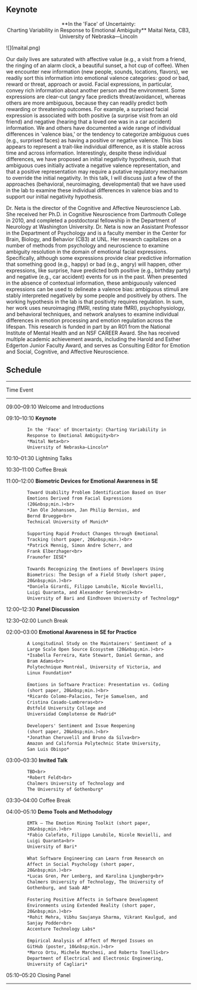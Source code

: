 ## Keynote

<p style="text-align: center;">
**In the 'Face' of Uncertainty:<br>Charting Variability in Response to Emotional Ambiguity**  
Maital Neta, CB3, University of Nebraska—Lincoln
</p>

<div class="photo">
![](maital.png)
</div>

Our daily lives are saturated with affective value (e.g., a visit from a friend,
the ringing of an alarm clock, a beautiful sunset, a hot cup of coffee).  When
we encounter new information (new people, sounds, locations, flavors), we
readily sort this information into emotional valence categories: good or bad,
reward or threat, approach or avoid.  Facial expressions, in particular, convey
rich information about another person and the environment.  Some expressions are
clear-cut (angry face predicts threat/avoidance), whereas others are more
ambiguous, because they can readily predict both rewarding or threatening
outcomes.  For example, a surprised facial expression is associated with both
positive (a surprise visit from an old friend) and negative (hearing that a
loved one was in a car accident) information.  We and others have documented a
wide range of individual differences in 'valence bias,' or the tendency to
categorize ambiguous cues (e.g., surprised faces) as having a positive or
negative valence.  This bias appears to represent a trait-like individual
difference, as it is stable across time and across information.  Interestingly,
despite these individual differences, we have proposed an initial negativity
hypothesis, such that ambiguous cues initially activate a negative valence
representation, and that a positive representation may require a putative
regulatory mechanism to override the initial negativity.  In this talk, I will
discuss just a few of the approaches (behavioral, neuroimaging, developmental)
that we have used in the lab to examine these individual differences in valence
bias and to support our initial negativity hypothesis.

Dr.&nbsp;Neta is the director of the Cognitive and Affective Neuroscience Lab.
She received her Ph.D. in Cognitive Neuroscience from Dartmouth College in 2010,
and completed a postdoctoral fellowship in the Department of Neurology at
Washington University.  Dr.&nbsp;Neta is now an Assistant Professor in the
Department of Psychology and is a faculty member in the Center for Brain,
Biology, and Behavior (CB3) at UNL.  Her research capitalizes on a number of
methods from psychology and neuroscience to examine ambiguity resolution in the
domain of emotional facial expressions.  Specifically, although some expressions
provide clear predictive information that something good (e.g., happy) or bad
(e.g., angry) will happen, other expressions, like surprise, have predicted both
positive (e.g., birthday party) and negative (e.g., car accident) events for us
in the past.  When presented in the absence of contextual information, these
ambiguously valenced expressions can be used to delineate a valence bias:
ambiguous stimuli are stably interpreted negatively by some people and
positively by others.  The working hypothesis in the lab is that positivity
requires regulation.  In sum, her work uses neuroimaging (fMRI, resting state
fMRI), psychophysiology, and behavioral techniques, and network analyses to
examine individual differences in emotion processing and emotion regulation
across the lifespan.  This research is funded in part by an R01 from the
National Institute of Mental Health and an NSF CAREER Award.  She has received
multiple academic achievement awards, including the Harold and Esther Edgerton
Junior Faculty Award, and serves as Consulting Editor for Emotion and Social,
Cognitive, and Affective Neuroscience.

## Schedule

----------------------------------------------------------------------
Time        Event
----------- ----------------------------------------------------------
09:00–09:10 Welcome and Introductions

09:10–10:10 **Keynote**

            In the 'Face' of Uncertainty: Charting Variability in
            Response to Emotional Ambiguity<br>
			*Maital Neta<br>
			University of Nebraska—Lincoln*

10:10–01:30 Lightning Talks

10:30–11:00 Coffee Break

11:00–12:00 **Biometric Devices for Emotional Awareness in SE** <!-- – Chair: Person -->
            
            Toward Usability Problem Identification Based on User
			Emotions Derived from Facial Expressions
			(20&nbsp;min.)<br>
            *Jan Ole Johanssen, Jan Philip Bernius, and
			Bernd Bruegge<br>
			Technical University of Munich*
            
            Supporting Rapid Product Changes through Emotional
			Tracking (short paper, 20&nbsp;min.)<br>
            *Patrick Mennig, Simon Andre Scherr, and
			Frank Elberzhager<br>
			Fraunofer IESE*
            
            Towards Recognizing the Emotions of Developers Using
			Biometrics: The Design of a Field Study (short paper,
			20&nbsp;min.)<br>
            *Daniela Girardi, Filippo Lanubile, Nicole Novielli,
			Luigi Quaranta, and Alexander Serebrenik<br>
			University of Bari and Eindhoven University of Technology*

12:00–12:30 **Panel Discussion**

12:30–02:00 Lunch Break

02:00–03:00 **Emotional Awareness in SE for Practice** <!-- – Chair: Person -->

            A Longitudinal Study on the Maintainers' Sentiment of a
			Large Scale Open Source Ecosystem (20&nbsp;min.)<br>
            *Isabella Ferreira, Kate Stewart, Daniel German, and
			Bram Adams<br>
			Polytechnique Montréal, University of Victoria, and
			Linux Foundation*

            Emotions in Software Practice: Presentation vs. Coding
			(short paper, 20&nbsp;min.)<br>
            *Ricardo Colomo-Palacios, Terje Samuelsen, and
			Cristina Casado-Lumbreras<br>
			Østfold University College and
			Universidad Complutense de Madrid*

            Developers' Sentiment and Issue Reopening
			(short paper, 20&nbsp;min.)<br>
            *Jonathan Cheruvelil and Bruno da Silva<br>
            Amazon and California Polytechnic State University,
			San Luis Obispo*

03:00–03:30 **Invited Talk**

            TBD<br>
			*Robert Feldt<br>
            Chalmers University of Technology and
			The University of Gothenburg*

03:30–04:00 Coffee Break

04:00–05:10 **Demo Tools and Methodology** <!-- – Chair: Person -->

            EMTk — The Emotion Mining Toolkit (short paper,
			20&nbsp;min.)<br>
            *Fabio Calefato, Filippo Lanubile, Nicole Novielli, and
			Luigi Quaranta<br>
			University of Bari*

            What Software Engineering can Learn from Research on
			Affect in Social Psychology (short paper,
			20&nbsp;min.)<br>
            *Lucas Gren, Per Lenberg, and Karolina Ljungberg<br>
            Chalmers University of Technology, The University of
			Gothenburg, and Saab AB*

            Fostering Positive Affects in Software Development
			Environments using Extended Reality (short paper,
			20&nbsp;min.)<br>
            *Rohit Mehra, Vibhu Saujanya Sharma, Vikrant Kaulgud, and
			Sanjay Podder<br>
			Accenture Technology Labs*

            Empirical Analysis of Affect of Merged Issues on
			GitHub (poster, 10&nbsp;min.)<br>
            *Marco Ortu, Michele Marchesi, and Roberto Tonelli<br>
			Department of Electrical and Electronic Engineering,
			University of Cagliari*

05:10–05:20 Closing Panel

----------------------------------------------------------------------
